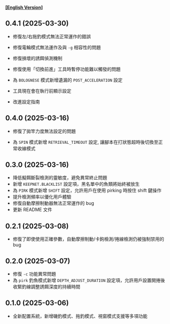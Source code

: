 **[[English Version]][CHANGELOG]**

## 0.4.1 (2025-03-30)
- 修復左/右拖釣模式無法正常運作的錯誤

- 修復電輪模式無法運作及與 `-g` 相容性的問題

- 修復損壞的誘餌偵測機制

- 修復使用「切換前進」工具時暫停功能難以觸發的問題

- 為 `BOLOGNESE` 模式新增遺漏的 `POST_ACCELERATION` 設定

- 工具現在會在執行前顯示設定

- 改進設定指南

## 0.4.0 (2025-03-16)

- 修復了拋竿力度無法設定的問題

- 為 `SPIN` 模式新增 `RETRIEVAL_TIMEOUT` 設定, 讓腳本在打狀態超時後切換至正常收線模式

## 0.3.0 (2025-03-16)

- 降低擬餌斷裂檢測的靈敏度，避免異常終止問題
- 新增 `KEEPNET.BLACKLIST` 設定項，黑名單中的魚類將始終被放生
- 為 `PIRK` 模式新增 `SHIFT` 設定，允許用戶在使用 pirking 時按住 shift 鍵操作
- 提升檢測頻率以優化用戶體驗
- 修復自動摩擦制動器無法正常運作的 bug
- 更新 README 文件

## 0.2.1 (2025-03-08)

- 修復了即使使用正確參數，自動摩擦制動/卡鉤檢測/捲線檢測仍被強制禁用的 bug

## 0.2.0 (2025-03-07)

- 修復 `-c` 功能異常問題
- 為 `pirk` 釣魚模式新增 `DEPTH_ADJUST_DURATION` 設定項，允許用戶設置開捲後收緊釣線調整誘餌深度的持續時間

## 0.1.0 (2025-03-06)

- 全新配置系統，新增磯釣模式、拖釣模式、視窗模式支援等多項功能

[CHANGELOG]: /docs/en/CHANGELOG.md